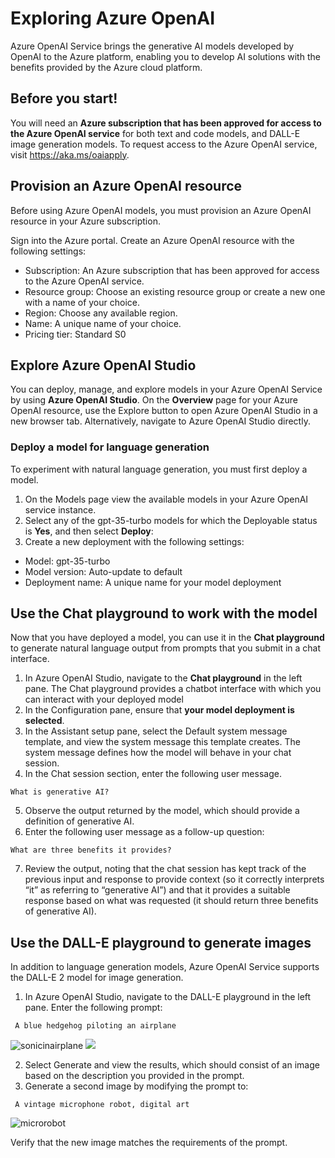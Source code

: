# Exploring Azure OpenAI

Azure OpenAI Service brings the generative AI models developed by OpenAI to the Azure platform, enabling you to develop AI solutions with the benefits provided by the Azure cloud platform.

## Before you start!
You will need an __Azure subscription that has been approved for access to the Azure OpenAI service__ for both text and code models, and DALL-E image generation models.
To request access to the Azure OpenAI service, visit https://aka.ms/oaiapply.

## Provision an Azure OpenAI resource
Before using Azure OpenAI models, you must provision an Azure OpenAI resource in your Azure subscription.

Sign into the Azure portal.
Create an Azure OpenAI resource with the following settings:

- Subscription: An Azure subscription that has been approved for access to the Azure OpenAI service.
- Resource group: Choose an existing resource group or create a new one with a name of your choice.
- Region: Choose any available region.
- Name: A unique name of your choice.
- Pricing tier: Standard S0

## Explore Azure OpenAI Studio
You can deploy, manage, and explore models in your Azure OpenAI Service by using __Azure OpenAI Studio__.
On the __Overview__ page for your Azure OpenAI resource, use the Explore button to open Azure OpenAI Studio in a new browser tab. Alternatively, navigate to Azure OpenAI Studio directly.

### Deploy a model for language generation
To experiment with natural language generation, you must first deploy a model.

1) On the Models page view the available models in your Azure OpenAI service instance.
2) Select any of the gpt-35-turbo models for which the Deployable status is __Yes__, and then select __Deploy__:
3) Create a new deployment with the following settings:
- Model: gpt-35-turbo
- Model version: Auto-update to default
- Deployment name: A unique name for your model deployment

## Use the Chat playground to work with the model
Now that you have deployed a model, you can use it in the __Chat playground__ to generate natural language output from prompts that you submit in a chat interface.

1) In Azure OpenAI Studio, navigate to the __Chat playground__ in the left pane. The Chat playground provides a chatbot interface with which you can interact with your deployed model
2) In the Configuration pane, ensure that __your model deployment is selected__.
3) In the Assistant setup pane, select the Default system message template, and view the system message this template creates. The system message defines how the model will behave in your chat session.
4) In the Chat session section, enter the following user message.

```
What is generative AI?
```

5) Observe the output returned by the model, which should provide a definition of generative AI.
6) Enter the following user message as a follow-up question:

```
What are three benefits it provides?
```

7) Review the output, noting that the chat session has kept track of the previous input and response to provide context (so it correctly interprets “it” as referring to “generative AI”) and that it provides a suitable response based on what was requested (it should return three benefits of generative AI).

## Use the DALL-E playground to generate images
In addition to language generation models, Azure OpenAI Service supports the DALL-E 2 model for image generation.

1) In Azure OpenAI Studio, navigate to the DALL-E playground in the left pane. Enter the following prompt:

```
 A blue hedgehog piloting an airplane
```

![sonicinairplane](C:\Users\Giovani\Downloads\56b31a20-3324-47b3-87f3-3c2933ed6cb1)
<img src="https://github.com/GiovaniSt/AzureOpenAI-tests-images-56b31a20-3324-47b3-87f3-3c2933ed6cb1.png">

2) Select Generate and view the results, which should consist of an image based on the description you provided in the prompt.
3) Generate a second image by modifying the prompt to:

```
 A vintage microphone robot, digital art
```

![microrobot](C:\Users\Giovani\Downloads\faf07dab-a8fd-442d-bb33-34da9d1fc17d)

Verify that the new image matches the requirements of the prompt.



